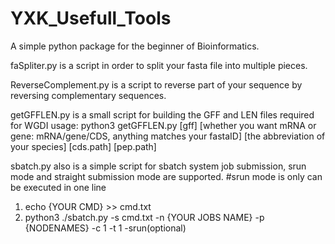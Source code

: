# YXK_Usefull_Tools
A simple python package for the beginner of Bioinformatics.

faSpliter.py is a script in order to split your fasta file into multiple pieces.

ReverseComplement.py is a script to reverse part of your sequence by reversing complementary sequences.

getGFFLEN.py is a small script for building the GFF and LEN files required for WGDI usage: python3 getGFFLEN.py [gff] [whether you want mRNA or gene: mRNA/gene/CDS, anything matches your fastaID] [the abbreviation of your species] [cds.path] [pep.path]

sbatch.py also is a simple script for sbatch system job submission, srun mode and straight submission mode are supported. 
  #srun mode is only can be executed in one line
  1. echo {YOUR CMD} >> cmd.txt
  2. python3 ./sbatch.py -s cmd.txt -n {YOUR JOBS NAME} -p {NODENAMES} -c 1 -t 1 -srun(optional)
